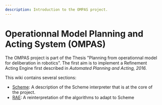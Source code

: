 ```yaml
---
description: Introduction to the OMPAS project.
---
```


# Operationnal Model Planning and Acting System (OMPAS)

The OMPAS project is part of the Thesis "Planning from operationnal model for deliberation in robotics". The first aim is to implement a Refinement Acting Engine first described in _Automated Planning and Acting, 2016._

This wiki contains several sections:

* [Scheme](scheme/the-scheme-interpreter.md): A description of the Scheme interpreter that is at the core of the project.
* [RAE](rae/refinement-acting-engine-rae.md): A reinterpretation of the algorithms to adapt to Scheme
